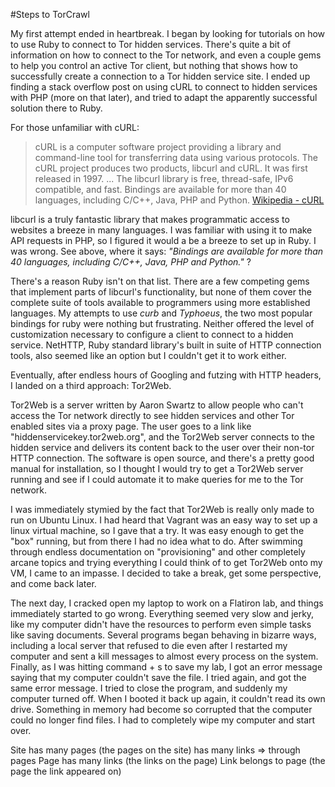 #Steps to TorCrawl

My first attempt ended in heartbreak. I began by looking for tutorials on how to
use Ruby to connect to Tor hidden services. There's quite a bit of information on
how to connect to the Tor network, and even a couple gems to help you control an
active Tor client, but nothing that shows how to successfully create a connection
to a Tor hidden service site. I ended up finding a stack overflow post on using
cURL to connect to hidden services with PHP (more on that later), and tried to
adapt the apparently successful solution there to Ruby.

For those unfamiliar with cURL:

>cURL is a computer software project providing a library and command-line tool
>for transferring data using various protocols. The cURL project produces two
>products, libcurl and cURL. It was first released in 1997.
>...
>The libcurl library is free, thread-safe, IPv6 compatible, and fast. Bindings
>are available for more than 40 languages, including C/C++, Java, PHP and Python.
>[Wikipedia - cURL](http://en.wikipedia.org/wiki/CURL)

libcurl is a truly fantastic library that makes programmatic access to websites a
breeze in many languages. I was familiar with using it to make API requests in PHP,
so I figured it would a be a breeze to set up in Ruby. I was wrong. See above,
where it says: *"Bindings are available for more than 40 languages, including C/C++,
Java, PHP and Python."* ?

There's a reason Ruby isn't on that list. There are a few competing gems that
implement parts of libcurl's functionality, but none of them cover the complete
suite of tools available to programmers using more established languages. My attempts
to use *curb* and *Typhoeus*, the two most popular bindings for ruby were nothing
but frustrating. Neither offered the level of customization necessary to configure
a client to connect to a hidden service. NetHTTP, Ruby standard library's built
in suite of HTTP connection tools, also seemed like an option but I couldn't get it
to work either.

Eventually, after endless hours of Googling and futzing with HTTP headers, I landed
on a third approach: Tor2Web.

Tor2Web is a server written by Aaron Swartz to allow people who can't access the
Tor network directly to see hidden services and other Tor enabled sites via a
proxy page. The user goes to a link like "hiddenservicekey.tor2web.org", and the
Tor2Web server connects to the hidden service and delivers its content back to the
user over their non-tor HTTP connection. The software is open source, and there's
a pretty good manual for installation, so I thought I would try to get a Tor2Web
server running and see if I could automate it to make queries for me to the Tor
network.

I was immediately stymied by the fact that Tor2Web is really only made to run on
Ubuntu Linux. I had heard that Vagrant was an easy way to set up a linux virtual
machine, so I gave that a try. It was easy enough to get the "box" running, but
from there I had no idea what to do. After swimming through endless documentation
on "provisioning" and other completely arcane topics and trying everything I could
think of to get Tor2Web onto my VM, I came to an impasse. I decided to take a break,
get some perspective, and come back later.

The next day, I cracked open my laptop to work on a Flatiron lab, and things
immediately started to go wrong. Everything seemed very slow and jerky, like my
computer didn't have the resources to perform even simple tasks like saving documents.
Several programs began behaving in bizarre ways, including a local server that refused
to die even after I restarted my computer and sent a kill messages to almost every
process on the system. Finally, as I was hitting command + s to save my lab, I got
an error message saying that my computer couldn't save the file. I tried again, and
got the same error message. I tried to close the program, and suddenly my computer
turned off. When I booted it back up again, it couldn't read its own drive. Something
in memory had become so corrupted that the computer could no longer find files. I had
to completely wipe my computer and start over.

Site has many pages (the pages on the site)
     has many links => through pages
Page has many links (the links on the page)
Link belongs to page (the page the link appeared on)
